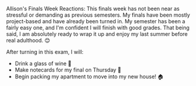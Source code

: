 Allison's Finals Week Reactions:
This finals week has not been near as stressful or demanding as previous semesters. My finals have been mostly project-based and have already been turned in. My semester has been a fairly easy one, and I'm confident I will finish with good grades. That being said, I am absolutely ready to wrap it up and enjoy my last summer before real adulthood. :blush:


After turning in this exam, I will:
* Drink a glass of wine :wine_glass:
* Make notecards for my final on Thursday :pencil:
* Begin packing my apartment to move into my new house! :house:	
